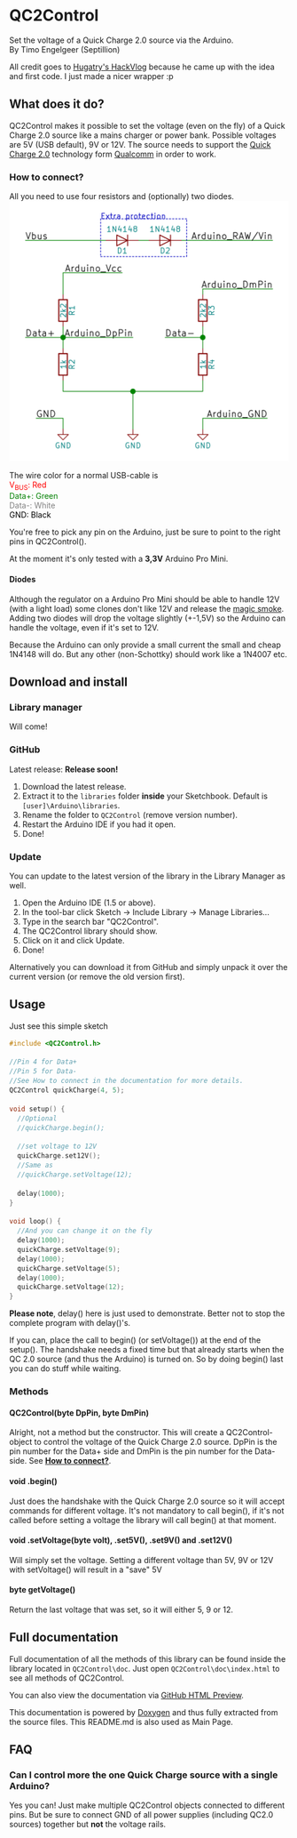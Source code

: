 # QC2Control
Set the voltage of a Quick Charge 2.0 source via the Arduino.  
By Timo Engelgeer (Septillion)

All credit goes to [Hugatry's HackVlog](https://www.youtube.com/channel/UCHgeChD442K0ah-KxEg0PHw) because he came up with the idea and first code. I just made a nicer wrapper :p

## What does it do?
QC2Control makes it possible to set the voltage (even on the fly) of a Quick Charge 2.0 source like a mains charger or power bank. Possible voltages are 5V (USB default), 9V or 12V. The source needs to support the [Quick Charge 2.0](https://www.qualcomm.com/products/features/quick-charge) technology form [Qualcomm](https://www.qualcomm.com/) in order to work.

### How to connect?
All you need to use four resistors and (optionally) two diodes.
![QC2Control circuit](extras/circuit.png)

The wire color for a normal USB-cable is  
<span style="color: red">V<sub>BUS</sub>: Red</span>  
<span style="color: green">Data+: Green</span>  
<span style="color: grey">Data-: White</span>  
<span style="color: black">GND: Black</span>

You're free to pick any pin on the Arduino, just be sure to point to the right pins in QC2Control().

At the moment it's only tested with a **3,3V** Arduino Pro Mini.

#### Diodes
Although the regulator on a Arduino Pro Mini should be able to handle 12V (with a light load) some clones don't like 12V and release the [magic smoke](https://en.wikipedia.org/wiki/Magic_smoke). Adding two diodes will drop the voltage slightly (+-1,5V) so the Arduino can handle the voltage, even if it's set to 12V.

Because the Arduino can only provide a small current the small and cheap 1N4148 will do. But any other (non-Schottky) should work like a 1N4007 etc.

## Download and install
### Library manager
Will come!

### GitHub
Latest release: **Release soon!**

1. Download the latest release.
2. Extract it to the `libraries` folder **inside** your Sketchbook. Default is `[user]\Arduino\libraries`. 
3. Rename the folder to `QC2Control` (remove version number).
4. Restart the Arduino IDE if you had it open.
5. Done!

### Update
You can update to the latest version of the library in the Library Manager as well. 

1.  Open the Arduino IDE (1.5 or above).
2.  In the tool-bar click Sketch -> Include Library -> Manage Libraries...
3.  Type in the search bar "QC2Control".
4.  The QC2Control library should show.
5.  Click on it and click Update.
6.  Done!

Alternatively you can download it from GitHub and simply unpack it over the current version (or remove the old version first).

## Usage
Just see this simple sketch
```C++
#include <QC2Control.h>

//Pin 4 for Data+
//Pin 5 for Data-
//See How to connect in the documentation for more details.
QC2Control quickCharge(4, 5);

void setup() {
  //Optional
  //quickCharge.begin();

  //set voltage to 12V
  quickCharge.set12V();
  //Same as
  //quickCharge.setVoltage(12);

  delay(1000);
}

void loop() {
  //And you can change it on the fly
  delay(1000);
  quickCharge.setVoltage(9);
  delay(1000);
  quickCharge.setVoltage(5);
  delay(1000);
  quickCharge.setVoltage(12);
}
```
**Please note**, delay() here is just used to demonstrate. Better not to stop the complete program with delay()'s.

If you can, place the call to begin() (or setVoltage()) at the end of the setup(). The handshake needs a fixed time but that already starts when the QC 2.0 source (and thus the Arduino) is turned on. So by doing begin() last you can do stuff while waiting.

### Methods
#### QC2Control(byte DpPin, byte DmPin)
Alright, not a method but the constructor. This will create a QC2Control-object to control the voltage of the Quick Charge 2.0 source. DpPin is the pin number for the Data+ side and DmPin is the pin number for the Data- side. See [**How to connect?**](#how-to-connect).

#### void .begin()
Just does the handshake with the Quick Charge 2.0 source so it will accept commands for different voltage. It's not mandatory to call begin(), if it's not called before setting a voltage the library will call begin() at that moment.

#### void .setVoltage(byte volt), .set5V(), .set9V() and .set12V()
Will simply set the voltage. Setting a different voltage than 5V, 9V or 12V with setVoltage() will result in a "save" 5V

#### byte getVoltage()
Return the last voltage that was set, so it will either 5, 9 or 12.

## Full documentation
Full documentation of all the methods of this library can be found inside the library located in `QC2Control\doc`. Just open `QC2Control\doc\index.html` to see all methods of QC2Control. 

You can also view the documentation via [GitHub HTML Preview](https://htmlpreview.github.io/?https://github.com/septillion-git/QC2Control/blob/master/doc/index.html).

This documentation is powered by [Doxygen](http://www.doxygen.org/) and thus fully extracted from the source files. This README.md is also used as Main Page.

## FAQ

### Can I control more the one Quick Charge source with a single Arduino?
Yes you can! Just make multiple QC2Control objects connected to different pins. But be sure to connect GND of all power supplies (including QC2.0 sources) together but **not** the voltage rails.